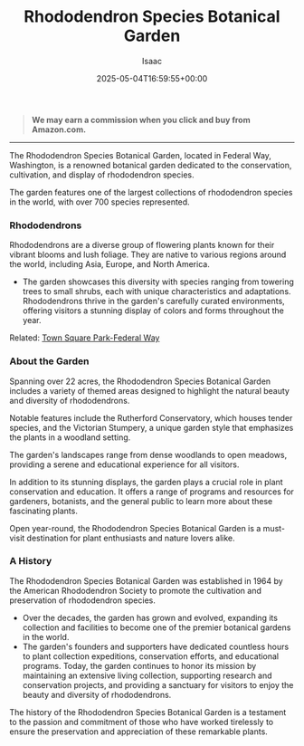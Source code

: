 ﻿---
author: Isaac
layout: post
title: Rhododendron Species Botanical Garden
date: '2025-05-04T16:59:55+00:00'
categories:
- Federal Way
- Guide
tags: []
slug: /rhododendron-species-botanical-garden/
lastmod: 2025-05-07T12:21:28+03:00
---
> **We may earn a commission when you click and buy from Amazon.com.**
>

---
The Rhododendron Species Botanical Garden, located in Federal Way, Washington, is a renowned botanical garden dedicated to the conservation, cultivation, and display of rhododendron species.

The garden features one of the largest collections of rhododendron species in the world, with over 700 species represented.
### Rhododendrons
Rhododendrons are a diverse group of flowering plants known for their vibrant blooms and lush foliage. They are native to various regions around the world, including Asia, Europe, and North America.
- The garden showcases this diversity with species ranging from towering trees to small shrubs, each with unique characteristics and adaptations.
Rhododendrons thrive in the garden's carefully curated environments, offering visitors a stunning display of colors and forms throughout the year.

Related:
[Town Square Park-Federal Way](https://pestpolicy.com/town-square-park-federal-way/)
### About the Garden
Spanning over 22 acres, the Rhododendron Species Botanical Garden includes a variety of themed areas designed to highlight the natural beauty and diversity of rhododendrons.

Notable features include the Rutherford Conservatory, which houses tender species, and the Victorian Stumpery, a unique garden style that emphasizes the plants in a woodland setting.

The garden's landscapes range from dense woodlands to open meadows, providing a serene and educational experience for all visitors.

In addition to its stunning displays, the garden plays a crucial role in plant conservation and education. It offers a range of programs and resources for gardeners, botanists, and the general public to learn more about these fascinating plants.

Open year-round, the Rhododendron Species Botanical Garden is a must-visit destination for plant enthusiasts and nature lovers alike.
### A History
The Rhododendron Species Botanical Garden was established in 1964 by the American Rhododendron Society to promote the cultivation and preservation of rhododendron species.
- Over the decades, the garden has grown and evolved, expanding its collection and facilities to become one of the premier botanical gardens in the world.
- The garden's founders and supporters have dedicated countless hours to plant collection expeditions, conservation efforts, and educational programs.
Today, the garden continues to honor its mission by maintaining an extensive living collection, supporting research and conservation projects, and providing a sanctuary for visitors to enjoy the beauty and diversity of rhododendrons.

The history of the Rhododendron Species Botanical Garden is a testament to the passion and commitment of those who have worked tirelessly to ensure the preservation and appreciation of these remarkable plants.